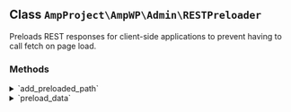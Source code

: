 ## Class `AmpProject\AmpWP\Admin\RESTPreloader`

Preloads REST responses for client-side applications to prevent having to call fetch on page load.

### Methods
<details>
<summary>`add_preloaded_path`</summary>

```php
public add_preloaded_path( $path )
```

Adds a REST path to be preloaded.


</details>
<details>
<summary>`preload_data`</summary>

```php
public preload_data()
```

Preloads data using apiFetch preloading middleware.


</details>
